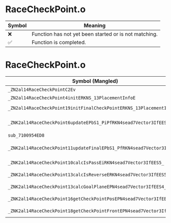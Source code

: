 # RaceCheckPoint.o
| Symbol | Meaning 
| ------------- | ------------- 
| :x: | Function has not yet been started or is not matching. 
| :white_check_mark: | Function is completed. 


# RaceCheckPoint.o
| Symbol (Mangled) | Symbol (Demangled) | Decompiled? |
| ------------- |  ------------- | ------------- |
| `_ZN2al14RaceCheckPointC2Ev` | `al::RaceCheckPoint::RaceCheckPoint(void)` | :x: |
| `_ZN2al14RaceCheckPoint4initERKNS_13PlacementInfoE` | `al::RaceCheckPoint::init(al::PlacementInfo const&)` | :x: |
| `_ZN2al14RaceCheckPoint19initFinalCheckPointERKNS_13PlacementInfoE` | `al::RaceCheckPoint::initFinalCheckPoint(al::PlacementInfo const&)` | :x: |
| `_ZNK2al14RaceCheckPoint6updateEPbS1_PiPfRKN4sead7Vector3IfEES8_` | `al::RaceCheckPoint::update(bool *,bool *,int *,float *,sead::Vector3<float> const&,sead::Vector3<float> const&)const` | :x: |
| `sub_7100954ED8` | `` | :x: |
| `_ZNK2al14RaceCheckPoint11updateFinalEPbS1_PfRKN4sead7Vector3IfEES7_` | `al::RaceCheckPoint::updateFinal(bool *,bool *,float *,sead::Vector3<float> const&,sead::Vector3<float> const&)const` | :x: |
| `_ZNK2al14RaceCheckPoint10calcIsPassEiRKN4sead7Vector3IfEES5_` | `al::RaceCheckPoint::calcIsPass(int,sead::Vector3<float> const&,sead::Vector3<float> const&)const` | :x: |
| `_ZNK2al14RaceCheckPoint13calcIsReverseERKN4sead7Vector3IfEES5_i` | `al::RaceCheckPoint::calcIsReverse(sead::Vector3<float> const&,sead::Vector3<float> const&,int)const` | :x: |
| `_ZNK2al14RaceCheckPoint13calcGoalPlaneEPN4sead7Vector3IfEES4_` | `al::RaceCheckPoint::calcGoalPlane(sead::Vector3<float> *,sead::Vector3<float> *)const` | :x: |
| `_ZNK2al14RaceCheckPoint16getCheckPointPosEPN4sead7Vector3IfEEi` | `al::RaceCheckPoint::getCheckPointPos(sead::Vector3<float> *,int)const` | :x: |
| `_ZNK2al14RaceCheckPoint18getCheckPointFrontEPN4sead7Vector3IfEEi` | `al::RaceCheckPoint::getCheckPointFront(sead::Vector3<float> *,int)const` | :x: |

